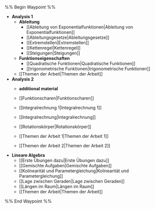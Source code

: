 %% Begin Waypoint %%
- **Analysis 1**
	- **Ableitung**
		- [[Ableitung von Exponentialfunktionen|Ableitung von Exponentialfunktionen]]
		- [[Ableitungsgesetze|Ableitungsgesetze]]
		- [[Extremstellen|Extremstellen]]
		- [[Kettenregel|Kettenregel]]
		- [[Steigungen|Steigungen]]
	- **Funktionseigenschaften**
		- [[Quadratische Funktionen|Quadratische Funktionen]]
		- [[trigonometrische Funktionen|trigonometrische Funktionen]]
	- [[Themen der Arbeit|Themen der Arbeit]]
- **Analysis 2**
	- **additional material**

	- [[Funktionscharen|Funktionscharen]]
	- [[Integralrechnung 1|Integralrechnung 1]]
	- [[Integralrechnung|Integralrechnung]]
	- [[Rotationskörper|Rotationskörper]]
	- [[Themen der Arbeit 1|Themen der Arbeit 1]]
	- [[Themen der Arbeit 2|Themen der Arbeit 2]]
- **Lineare Algebra**
	- [[Erste Übungen dazu|Erste Übungen dazu]]
	- [[Gemischte Aufgaben|Gemischte Aufgaben]]
	- [[Kolinearität und Parametergleichung|Kolinearität und Parametergleichung]]
	- [[Lage zwischen Geraden|Lage zwischen Geraden]]
	- [[Längen im Raum|Längen im Raum]]
	- [[Themen der Arbeit|Themen der Arbeit]]

%% End Waypoint %%
